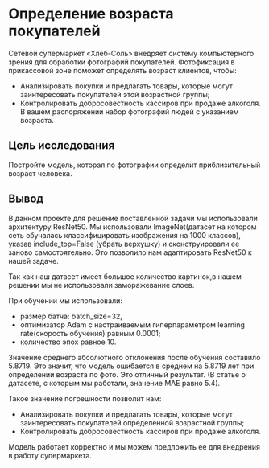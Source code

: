 # Определение возраста покупателей
Сетевой супермаркет «Хлеб-Соль» внедряет систему компьютерного зрения для обработки фотографий покупателей. Фотофиксация в прикассовой зоне поможет определять возраст клиентов, чтобы:
- Анализировать покупки и предлагать товары, которые могут заинтересовать покупателей этой возрастной группы;
- Контролировать добросовестность кассиров при продаже алкоголя.
 В вашем распоряжении набор фотографий людей с указанием возраста.

## Цель исследования
Постройте модель, которая по фотографии определит приблизительный возраст человека.

## Вывод
В данном проекте для решение поставленной задачи мы использовали архитектуру ResNet50. Мы использовали ImageNet(датасет на котором сеть обучалась классифицировать изображения на 1000 классов), указав include_top=False (убрать верхушку) и сконструировали ее заново самостоятельно. Это позволило нам адаптировать ResNet50 к нашей задаче.

Так как наш датасет имеет большое количество картинок,в нашем решении мы не использовали заморажевание слоев. 

При обучении мы использовали:
- размер батча:  batch_size=32,
- оптимизатор Adam с настраиваемым гиперпараметром learning rate(скорость обучения) равным 0.0001;
- количество эпох равное 10.

Значение среднего абсолютного отклонения после обучения составило 5.8719. Это значит, что модель ошибается в среднем на 5.8719 лет при определении возраста по фото. Это отличный результат. (В статье о датасете, с которым мы работали, значение MAE равно 5.4). 

Такое значение погрешности позволит нам:
* Анализировать покупки и предлагать товары, которые могут заинтересовать покупателей определенной возрастной группы;
* Контролировать добросовестность кассиров при продаже алкоголя.

Модель работает корректно и мы можем предложить ее для внедрения в работу супермаркета.

